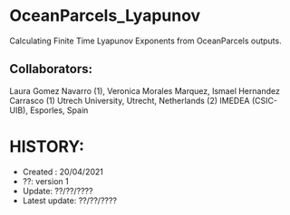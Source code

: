 # OceanParcels_Lyapunov
Calculating Finite Time Lyapunov Exponents from OceanParcels outputs.

## Collaborators:

Laura Gomez Navarro (1), Veronica Morales Marquez, Ismael Hernandez Carrasco
(1) Utrech University, Utrecht, Netherlands
(2) IMEDEA (CSIC-UIB), Esporles, Spain

# HISTORY:
- Created : 20/04/2021
- ??: version 1
- Update: ??/??/????
- Latest update: ??/??/????
